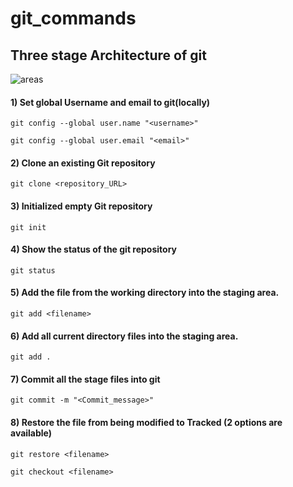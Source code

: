 # git_commands


## Three stage Architecture of git

![areas](https://github.com/DhanashriSaner/git_commands/assets/88526990/2db1b30f-5542-44b3-8775-64c54f4af283)

#### 1) Set global Username and email to git(locally)
```
git config --global user.name "<username>"
```

```
git config --global user.email "<email>"
```
#### 2) Clone an existing Git repository
```
git clone <repository_URL>
```

#### 3) Initialized empty Git repository
```
git init
```
#### 4) Show the status of the git repository
```
git status
```
#### 5) Add the file from the working directory into the staging area.
```
git add <filename>
```

#### 6) Add all current directory files into the staging area.
```
git add .
```
#### 7) Commit all the stage files into git
```
git commit -m "<Commit_message>"
```

#### 8) Restore the file from being modified to Tracked (2 options are available)

```
git restore <filename>
```
```
git checkout <filename>
```

